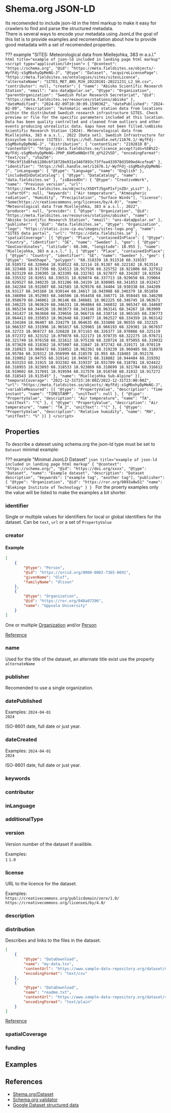 # Shema.org JSON-LD

Its recomended to include json-ld in the html markup to make it easy for crawlers to find and parse the structured metadata.  
There is several ways to encode your metadata using JsonLd the goal of this list is to provide examples and recomendation about how to provide good metadata with a set of recomended properties.


??? example "SITES: Meteorological data from Miellejohka, 383 m a.s.l."
    ```html title="example of json-ld included in landing page html markup"
    <script type="application/ld+json">
    {
        "@context": "https://schema.org",
        "@id": "https://meta.fieldsites.se/objects/-WyfFdj-sSgMbxhyDpMeNG-J",
        "@type": "Dataset",
        "acquireLicensePage": "https://meta.fieldsites.se/ontologies/sites/sitesLicence",
        "alternateName": "SITES_MET_ANS_MJH_20220101-20221231_L2_SH.csv",
        "contributor": null,
        "creator": {
            "name": "Abisko Scientific Research Station",
            "email": "ans-data@polar.se",
            "@type": "Organization",
            "parentOrganization": "Swedish Polar Research Secretariat",
            "@id": "https://meta.fieldsites.se/resources/stations/abisko"
        },
        "dateModified": "2024-02-09T10:30:09.159036Z",
        "datePublished": "2024-02-09",
        "description": "Automatic weather station data from locations within the distributed Swedish research infrastructure SITES. Check preview or file for the specific parameters included at this location. Data has been quality controlled and cleaned from outliers and other events producing unrealistic data. Gaps have not been filled.\nAbisko Scientific Research Station (2024). Meteorological data from Miellejohka, 383 m a.s.l., 2022 [Data set]. Swedish Infrastructure for Ecosystem Science (SITES). https://hdl.handle.net/11676.1/-WyfFdj-sSgMbxhyDpMeNG-J",
        "distribution": {
            "contentSize": "2192810 B",
            "contentUrl": "https://data.fieldsites.se/licence_accept?ids=%5B%22-WyfFdj-sSgMbxhyDpMeNG-JPHP_6kM5eNNQntTO_qY%22%5D",
            "encodingFormat": "text/csv",
            "sha256": "f96c9f15d8feb1280c6f18720e931e346f893c73ffea433978d3509ed4cefea6"
        },
        "identifier": "https://hdl.handle.net/11676.1/-WyfFdj-sSgMbxhyDpMeNG-J",
        "inLanguage": {
            "@type": "Language",
            "name": "English"
        },
        "includedInDataCatalog": {
            "@type": "DataCatalog",
            "name": "data.fieldsites.se"
        },
        "isBasedOn": {
            "@type": "CreativeWork",
            "name": "Previous version",
            "url": "https://meta.fieldsites.se/objects/X5DYTJ5gnPIxfjnZDr_yLssT"
        },
        "isPartOf": null,
        "keywords": ["Air temperature", "Atmospheric radiation", "Humidity", "Precipitation", "Surface Winds"],
        "license": "Some(https://creativecommons.org/licenses/by/4.0)",
        "name": "Meteorological data from Miellejohka, 383 m a.s.l., 2022",
        "producer": null,
        "provider": {
            "@type": "Organization",
            "@id": "https://meta.fieldsites.se/resources/stations/abisko",
            "name": "Abisko Scientific Research Station",
            "email": "ans-data@polar.se"
        },
        "publisher": {
            "@id": "data.fieldsites.se",
            "@type": "Organization",
            "logo": "https://static.icos-cp.eu/images/sites-logo.png",
            "name": "SITES data portal",
            "url": "https://data.fieldsites.se"
        },
        "spatialCoverage": [{
            "@type": "Place",
            "containedInPlace": {
            "@type": "Country",
            "identifier": "SE",
            "name": "Sweden"
            },
            "geo": {
            "@type": "GeoCoordinates",
            "latitude": 68.346,
            "longitude": 18.955
            },
            "name": "Miellejohka, 383 m a.s.l."
        }, {
            "@type": "Place",
            "containedInPlace": {
            "@type": "Country",
            "identifier": "SE",
            "name": "Sweden"
            },
            "geo": {
            "@type": "GeoShape",
            "polygon": "68.318339 18.911518 68.319197 18.910572 68.320464 18.910522 68.32114 18.91387 68.322182 18.913514 68.323466 18.917356 68.324513 18.917536 68.325752 18.921006 68.327912 18.923129 68.330305 18.923395 68.332761 18.927077 68.334287 18.92559 68.335532 18.92651 68.336531 18.926074 68.337713 18.929658 68.339064 18.929527 68.340235 18.931286 68.34159 18.930985 68.341853 18.932417 68.342284 18.932807 68.342585 18.929576 68.34404 18.930338 68.344209 18.93117 68.345168 18.930144 68.34617 18.943988 68.346379 18.951858 68.346094 18.952903 68.346506 18.954458 68.346771 18.958445 68.346298 18.958679 68.346061 18.96146 68.346681 18.962225 68.346745 18.963671 68.346225 18.963629 68.346331 18.964864 68.346032 18.965347 68.344687 18.965234 68.344526 18.963673 68.343146 18.963141 68.34267 18.963909 68.341427 18.963668 68.339656 18.966716 68.338714 18.965165 68.336773 18.964413 68.335853 18.962648 68.334877 18.962527 68.334359 18.963142 68.334104 18.96407 68.334279 18.964635 68.333808 18.96555 68.332325 18.966337 68.331996 18.965817 68.329965 18.966193 68.329301 18.967657 68.32723 18.969727 68.326828 18.971163 68.326377 18.970866 68.325119 18.972372 68.323152 18.979878 68.322173 18.978735 68.322275 18.976711 68.321749 18.976158 68.321612 18.975138 68.320724 18.975055 68.319932 18.973629 68.318362 18.975007 68.31847 18.972742 68.319171 18.970119 68.318923 18.968472 68.318852 18.962361 68.319239 18.960485 68.318978 18.95784 68.319312 18.956999 68.318578 18.955 68.318403 18.952176 68.319052 18.94755 68.319141 18.945671 68.318882 18.944484 68.319392 18.933153 68.31915 18.932382 68.319337 18.931709 68.318781 18.924422 68.318955 18.923893 68.318533 18.923869 68.318699 18.921784 68.316612 18.919602 68.317691 18.919594 68.317576 18.918748 68.31832 18.917272 68.318543 18.913545"
            },
            "name": "Miellejohka Sub-Alpine"
        }],
        "temporalCoverage": "2021-12-31T23:10:00Z/2022-12-31T23:00:00Z",
        "url": "https://meta.fieldsites.se/objects/-WyfFdj-sSgMbxhyDpMeNG-J",
        "variableMeasured": [{
            "@type": "PropertyValue",
            "description": "Time instant",
            "name": "TIMESTAMP",
            "unitText": null
        }, {
            "@type": "PropertyValue",
            "description": "Air temperature",
            "name": "TA",
            "unitText": "°C"
        }, {
            "@type": "PropertyValue",
            "description": "Air temperature",
            "name": "TA_2",
            "unitText": "°C"
        }, {
            "@type": "PropertyValue",
            "description": "Relative humidity",
            "name": "RH",
            "unitText": "%"
        }]
    }
	</script>
    ```


## Properties

To describe a dateset using schema.org the json-ld type must be set to `Dataset` minimal example:

??? example "Minimal JsonLD Dataset"
    ```json title="example of json-ld included in landing page html markup"
    {
        "@context": "https://schema.org/",
        "@id": "https://doi.org/xxxx",
        "@type": "Dataset",
        "name": "Example dataset",
        "description": "Dataset description",
        "keywords": ["example tag", "another tag"],
        "publisher": {
            "@type": "Organization",
            "@id": "https://ror.org/0093a8w51"
            "name": "Blekinge Institute of Technology"
        }
    }
    ```
For the proerty examples only the value will be listed to make the examples a bit shorter.

### identifier

Single or multiple values for identifiers for local or global identifiers for the dataset.
Can be `text`, `url` or a set of `PropertyValue` 

### creator

#### Example
```json title="list of creators"
[
    {
        "@type": "Person",
        "@id": "https://orcid.org/0000-0002-7365-0691",
        "givenName": "Olof",
        "familyName": "Olsson"
    },
    {
        "@type": "Organization",
        "@id": "https://ror.org/048a87296",
        "name": "Uppsala University"
    }
]
```

One or multiple [Organization]() and/or [Person]()

[Reference](https://schema.org/creator)

### name

Used for the title of the dataset, an alternate title exist use the property `alternateName`

### publisher

Recomended to use a single organization.

### datePublished

Examples:
`2024-04-01`  
`2024`

ISO-8601 date, full date or just year.

### dateCreated

Examples:
`2024-04-01`  
`2024`

ISO-8601 date, full date or just year.

### keywords

### contributor

### inLanguage

### additionalType

### version

Version number of the dataset if availible.

Examples:  
`1`
`1.0`

### license

URL to the licence for the dataset.

Examples:  
`https://creativecommons.org/publicdomain/zero/1.0/`  
`https://creativecommons.org/licenses/by/4.0/`


### description

### distribution

Describes and links to the files in the dataset.

```json title="list of files in the dataset"
[
    {
        "@type": "DataDownload",
        "name": "my-data.tsv",
        "contentUrl": "https://www.sample-data-repository.org/dataset/my-data.csv",
        "encodingFormat": "text/csv"
    },
    {
        "@type": "DataDownload",
        "name": "readme.txt",
        "contentUrl": "https://www.sample-data-repository.org/dataset/readme.txt",
        "encodingFormat": "text/plain"
    }
]
```
[Reference](https://schema.org/distribution)

### spatialCoverage

### funding

## Examples



    
## References

- [Shema.org/Dataset](https://schema.org/Dataset)
- [Schema.org validator](https://validator.schema.org)
- [Google Dataset structured data](https://developers.google.com/search/docs/appearance/structured-data/dataset)